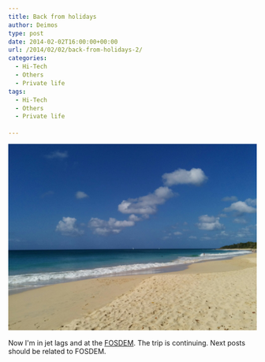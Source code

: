 ```yaml
---
title: Back from holidays
author: Deimos
type: post
date: 2014-02-02T16:00:00+00:00
url: /2014/02/02/back-from-holidays-2/
categories:
  - Hi-Tech
  - Others
  - Private life
tags:
  - Hi-Tech
  - Others
  - Private life

---
```

  
![wpid-IMG_20140120_094330](/images/wpid-IMG_20140120_094330.jpg)

Now I'm in jet lags and at the [FOSDEM](https://fosdem.org/). The trip is continuing. Next posts should be related to FOSDEM.